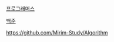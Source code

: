 [프로그래머스](https://programmers.co.kr/)


[백준](https://www.acmicpc.net/)


https://github.com/Mirim-Study/Algorithm
